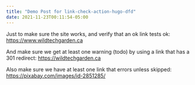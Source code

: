 ```yaml
---
title: "Demo Post for link-check-action-hugo-dfd"
date: 2021-11-23T00:11:54-05:00
---
```


Just to make sure the site works, and verify that an ok link tests ok: <https://www.wildtechgarden.ca>

And make sure we get at least one warning (todo) by using a link that has a 301 redirect: <https://wildtechgarden.ca>

Also make sure we have at least one link that errors unless skipped: <https://pixabay.com/images/id-2851285/>